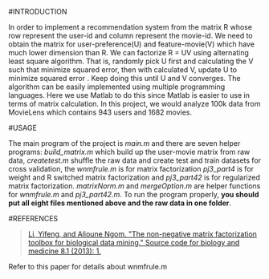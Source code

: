 #INTRODUCTION

In order to implement a recommendation system from the matrix R whose row represent the user-id and column represent the movie-id. We need to obtain the matrix for user-preference(U) and feature-movie(V) which have much lower dimension than R. We can factorize R = UV using alternating least square algorithm. That is, randomly pick U first and calculating the V such that minimize squared error, then with calculated V, update U to minimize squared error . Keep doing this until U and V converges. The algorithm can be easily implemented using multiple programming languages. Here we use Matlab to do this since Matlab is easier to use in terms of matrix calculation. In this project, we would analyze 100k data from MovieLens which contains 943 users and 1682 movies.

#USAGE

The main program of the project is *main.m* and there are seven helper programs: *build_matrix.m* which build up the user-movie matrix from raw data, *createtest.m* shuffle the raw data and create test and train datasets for cross validation, the *wnmfrule.m* is for matrix factorization *pj3_part4* is for weight and R switched matrix factorization and *pj3_part42* is for regularized matrix factorization. *matrixNorm.m* and *mergeOption.m* are helper functions for *wnmfrule.m* and *pj3_part42.m*. To run the program properly, **you should put all eight files mentioned above and the raw data in one folder**.

#REFERENCES

>[Li, Yifeng, and Alioune Ngom. "The non-negative matrix factorization toolbox for biological data mining." Source code for biology and medicine 8.1 (2013): 1.](http://download.springer.com/static/pdf/925/art%253A10.1186%252F1751-0473-8-10.pdf?originUrl=http%3A%2F%2Flink.springer.com%2Farticle%2F10.1186%2F1751-0473-8-10&token2=exp=1457065702~acl=%2Fstatic%2Fpdf%2F925%2Fart%25253A10.1186%25252F1751-0473-8-10.pdf%3ForiginUrl%3Dhttp%253A%252F%252Flink.springer.com%252Farticle%252F10.1186%252F1751-0473-8-10*~hmac=0cc44e40b6eac4ad8f4bcb3645c7432ec9733460444eda7c65f9b2da6d46cda6)

Refer to this paper for details about wnmfrule.m

